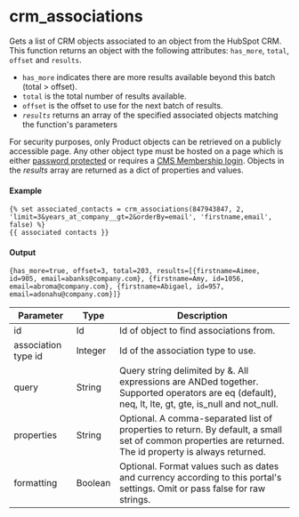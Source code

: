 # crm_associations
Gets a list of CRM objects associated to an object from the HubSpot CRM. This function returns an object with the following attributes: `has_more`, `total`, `offset` and `results`.

- `has_more` indicates there are more results available beyond this batch (total &gt; offset).
- `total` is the total number of results available.
- `offset` is the offset to use for the next batch of results.
- *`results`* returns an array of the specified associated objects matching the function's parameters

For security purposes, only Product objects can be retrieved on a publicly accessible page. Any other object type must be hosted on a page which is either [password protected](https://knowledge.hubspot.com/cos-pages-editor/how-can-i-password-protect-my-pages) or requires a [CMS Membership login](https://knowledge.hubspot.com/cms-pages-editor/control-audience-access-to-pages). Objects in the *results* array are returned as a dict of properties and values.

#### Example
```jinja2
{% set associated_contacts = crm_associations(847943847, 2, 'limit=3&years_at_company__gt=2&orderBy=email', 'firstname,email', false) %} 
{{ associated contacts }}
```

#### Output
```jinja2
{has_more=true, offset=3, total=203, results=[{firstname=Aimee, id=905, email=abanks@company.com}, {firstname=Amy, id=1056, email=abroma@company.com}, {firstname=Abigael, id=957, email=adonahu@company.com}]}
```

| Parameter | Type | Description | 
|  ------  |  ------  |  ------  | 
| id | Id | Id of object to find associations from. | 
| association type id | Integer | Id of the association type to use. | 
| query | String | Query string delimited by &. All expressions are ANDed together. Supported operators are eq (default), neq, lt, lte, gt, gte, is_null and not_null. | 
| properties | String | Optional. A comma-separated list of properties to return. By default, a small set of common properties are returned. The id property is always returned. | 
| formatting | Boolean | Optional. Format values such as dates and currency according to this portal's settings. Omit or pass false for raw strings. | 

